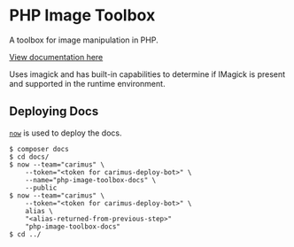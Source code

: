 # PHP Image Toolbox

A toolbox for image manipulation in PHP.

[View documentation here](https://php-image-toolbox-docs.now.sh/)

Uses imagick and has built-in capabilities to determine if IMagick is present
and supported in the runtime environment.

## Deploying Docs

[`now`](https://now.sh) is used to deploy the docs.

```
$ composer docs
$ cd docs/
$ now --team="carimus" \
    --token="<token for carimus-deploy-bot>" \
    --name="php-image-toolbox-docs" \
    --public
$ now --team="carimus" \
    --token="<token for carimus-deploy-bot>" \
    alias \
    "<alias-returned-from-previous-step>"
    "php-image-toolbox-docs"
$ cd ../
```

